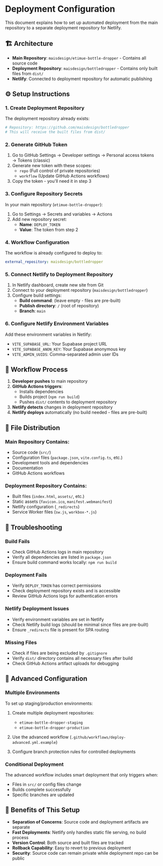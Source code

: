 # Deployment Configuration

This document explains how to set up automated deployment from the main repository to a separate deployment repository for Netlify.

## 🏗️ Architecture

- **Main Repository**: `maisdesign/etimue-bottle-dropper` - Contains all source code
- **Deployment Repository**: `maisdesign/bottledropper` - Contains only built files from `dist/`
- **Netlify**: Connected to deployment repository for automatic publishing

## ⚙️ Setup Instructions

### 1. Create Deployment Repository

The deployment repository already exists:
```bash
# Repository: https://github.com/maisdesign/bottledropper
# This will receive the built files from dist/
```

### 2. Generate GitHub Token

1. Go to GitHub Settings → Developer settings → Personal access tokens → Tokens (classic)
2. Generate new token with these scopes:
   - `repo` (Full control of private repositories)
   - `workflow` (Update GitHub Actions workflows)
3. Copy the token - you'll need it in step 3

### 3. Configure Repository Secrets

In your main repository (`etimue-bottle-dropper`):

1. Go to Settings → Secrets and variables → Actions
2. Add new repository secret:
   - **Name**: `DEPLOY_TOKEN`
   - **Value**: The token from step 2

### 4. Workflow Configuration

The workflow is already configured to deploy to:
```yaml
external_repository: maisdesign/bottledropper
```

### 5. Connect Netlify to Deployment Repository

1. In Netlify dashboard, create new site from Git
2. Connect to your deployment repository (`maisdesign/bottledropper`)
3. Configure build settings:
   - **Build command**: (leave empty - files are pre-built)
   - **Publish directory**: `/` (root of repository)
   - **Branch**: `main`

### 6. Configure Netlify Environment Variables

Add these environment variables in Netlify:
- `VITE_SUPABASE_URL`: Your Supabase project URL
- `VITE_SUPABASE_ANON_KEY`: Your Supabase anonymous key
- `VITE_ADMIN_UUIDS`: Comma-separated admin user IDs

## 🔄 Workflow Process

1. **Developer pushes** to main repository
2. **GitHub Actions triggers**:
   - Installs dependencies
   - Builds project (`npm run build`)
   - Pushes `dist/` contents to deployment repository
3. **Netlify detects** changes in deployment repository
4. **Netlify deploys** automatically (no build needed - files are pre-built)

## 📁 File Distribution

### Main Repository Contains:
- Source code (`src/`)
- Configuration files (`package.json`, `vite.config.ts`, etc.)
- Development tools and dependencies
- Documentation
- GitHub Actions workflows

### Deployment Repository Contains:
- Built files (`index.html`, `assets/`, etc.)
- Static assets (`favicon.ico`, `manifest.webmanifest`)
- Netlify configuration (`_redirects`)
- Service Worker files (`sw.js`, `workbox-*.js`)

## 🐛 Troubleshooting

### Build Fails
- Check GitHub Actions logs in main repository
- Verify all dependencies are listed in `package.json`
- Ensure build command works locally: `npm run build`

### Deployment Fails
- Verify `DEPLOY_TOKEN` has correct permissions
- Check deployment repository exists and is accessible
- Review GitHub Actions logs for authentication errors

### Netlify Deployment Issues
- Verify environment variables are set in Netlify
- Check Netlify build logs (should be minimal since files are pre-built)
- Ensure `_redirects` file is present for SPA routing

### Missing Files
- Check if files are being excluded by `.gitignore`
- Verify `dist/` directory contains all necessary files after build
- Check GitHub Actions artifact uploads for debugging

## 🔧 Advanced Configuration

### Multiple Environments
To set up staging/production environments:

1. Create multiple deployment repositories:
   - `etimue-bottle-dropper-staging`
   - `etimue-bottle-dropper-production`

2. Use the advanced workflow (`.github/workflows/deploy-advanced.yml.example`)

3. Configure branch protection rules for controlled deployments

### Conditional Deployment
The advanced workflow includes smart deployment that only triggers when:
- Files in `src/` or config files change
- Builds complete successfully
- Specific branches are updated

## 🚀 Benefits of This Setup

- **Separation of Concerns**: Source code and deployment artifacts are separate
- **Fast Deployments**: Netlify only handles static file serving, no build process
- **Version Control**: Both source and built files are tracked
- **Rollback Capability**: Easy to revert to previous deployment
- **Security**: Source code can remain private while deployment repo can be public